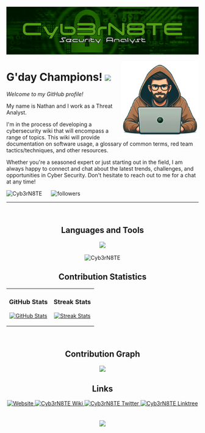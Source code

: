 <!-- Banner -->
![Cyb3rN8TE Banner Image](./GitHubBanner.png)

<!-- Cyb3rN8TE image -->
<div>
  <img align="right" width="40%" src="./Profile_pic.png">
</div>

<!-- Header Name -->
# G'day Champions! <img src="https://emojis.slackmojis.com/emojis/images/1643515314/13343/trophy.gif?1643515314" width="30"/> 

*Welcome to my GitHub profile!*
<!-- Start Intro -->
<p align="left">My name is Nathan and I work as a Threat Analyst. </p>

I'm in the process of developing a cybersecurity wiki that will encompass a range of topics. This wiki will provide documentation on software usage, a glossary of common terms, red team tactics/techniques, and other resources.

Whether you're a seasoned expert or just starting out in the field, I am always happy to connect and chat about the latest trends, challenges, and opportunities in Cyber Security. Don't hesitate to reach out to me for a chat at any time!
<!-- End Intro -->

<!-- Profile Count Badge and Followers Badge -->
<p align="left">
  <img src="https://komarev.com/ghpvc/?username=Cyb3rN8TE&label=Profile%20views&color=529E18&style=for-the-badge&logo=star" alt="Cyb3rN8TE" style="padding-right:20px;" />
  <img alt="followers" title="Follow me on Github" src="https://img.shields.io/github/followers/cyb3rn8te?color=529E18&style=for-the-badge&logo=github&label=Follow" />
</p>

---

<br />

<h2 align="center">Languages and Tools</h2> 
<p align="center">
    <img width="500px" src="https://skillicons.dev/icons?i=vscode,c,cs,cpp,powershell,py,java,html,js,md,php,postgres,windows,linux,redhat,bsd,wordpress,twitter,regex,ps,nginx,kali,grafana,github,discord,css,cloudflare&perline=10"/>
</p>
<p align="center">
    <img src="https://github-readme-stats.vercel.app/api/top-langs?username=Cyb3rN8TE&show_icons=true&locale=en&layout=compact" alt="Cyb3rN8TE"/>
</p>

<!-- Projects -->

<!--

<h2 align="center">Projects</h2>
<br>
<div align="center">
  <a href="https://github.com/Cyb3rN8TE/LRWC-Log-Beautify">
    <img src="https://github-readme-stats.vercel.app/api/pin/?username=cyb3rn8te&repo=LRWC-Log-Beautify" alt="LRWC-Log-Beautify">
  </a>
  <a href="https://github.com/Cyb3rN8TE/DefangIt">
    <img src="https://github-readme-stats.vercel.app/api/pin/?username=cyb3rn8te&repo=DefangIt" alt="DefangIt">
  </a>
  <a href="https://github.com/Cyb3rN8TE/IOC-Builder">
    <img src="https://github-readme-stats.vercel.app/api/pin/?username=cyb3rn8te&repo=IOC-Builder" alt="IOC-Builder">
  </a>
  <a href="https://github.com/Cyb3rN8TE/RegKeyCanine">
    <img src="https://github-readme-stats.vercel.app/api/pin/?username=cyb3rn8te&repo=RegKeyCanine" alt="RegKeyCanine">
  </a>
</div>

-->

<!-- Github Stats --> 
<h2 align="center">Contribution Statistics</h2>

<table width="100%">
  <tr>
    <td width="50%">
      <h3 align="center"><strong>GitHub Stats</strong></h3>
      <p align="center">
        <a href="https://github.com/Cyb3rN8TE">
          <img align="center" src="https://github-readme-stats.vercel.app/api?username=Cyb3rN8TE&count_private=true&show_icons=true&theme=gotham" alt="GitHub Stats" />
        </a>
      </p>
    </td>
    <td width="50%">
      <h3 align="center"><strong>Streak Stats</strong></h3>
      <p align="center">
        <a href="https://github.com/Cyb3rN8TE">
          <img align="center" src="https://streak-stats.demolab.com?user=Cyb3rN8TE&theme=gotham&hide_border=true" alt="Streak Stats" />
        </a>
      </p>
    </td>
  </tr>
</table>
<br />

<!-- Contribution Graph -->
<h2 align="center">Contribution Graph</h2>
<div align="center">
    <img src="https://github-readme-activity-graph.vercel.app/graph?username=Cyb3rN8TE&bg_color=011627&color=ffffff&line=529E18&point=ffeb95&area=true&hide_border=false" border-radius="15">
</div>

<!-- Links Section -->

<h2 align="center">Links</h2>
<div align="center">
    <a href="https://nwjinfotech.net" target="_blank">
    <img src="https://img.shields.io/badge/Website-529E18?style=for-the-badge&logo=website&logoColor=white" alt="Website" style="margin-bottom: 5px;" />
  </a>
  <a href="https://wiki.nwjinfotech.net" target="_blank">
    <img src="https://img.shields.io/badge/Wiki-529E18?style=for-the-badge&logo=wikipedia&logoColor=white" alt="Cyb3rN8TE Wiki" style="margin-bottom: 5px;" />
  </a>
  <a href="https://twitter.com/Cyb3rN8TE" target="_blank">
    <img src="https://img.shields.io/badge/Twitter-1DA1F2?style=for-the-badge&logo=twitter&logoColor=white" alt="Cyb3rN8TE Twitter" style="margin-bottom: 5px;" />
  </a>
  <a href="https://linktr.ee/Cyb3rN8TE" target="_blank">
    <img src="https://img.shields.io/badge/Linktree-529E18?style=for-the-badge&logo=linktree&logoColor=white" alt="Cyb3rN8TE Linktree" style="margin-bottom: 5px;" />
  </a>
</div>
<br/>

<!-- Footer --> 
<p align="center">
  <img src="https://capsule-render.vercel.app/api?type=waving&color=529E18&height=65&section=footer"/>
</p>
